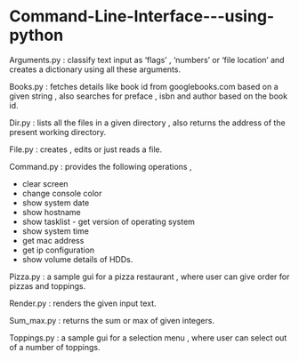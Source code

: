 # Command-Line-Interface---using-python
Arguments.py : classify text input as ‘flags’ , ‘numbers’ or ‘file location’ and creates a dictionary using all these arguments.

Books.py : fetches details like book id from googlebooks.com based on a given string , also searches for preface , isbn and author based on
the book id.

Dir.py : lists all the files in a given directory , also returns the address of the present working directory.

File.py : creates , edits or just reads a file.

Command.py : provides the following operations ,
- clear screen
- change console color
- show system date
- show hostname
- show tasklist - get version of operating system
- show system time
- get mac address
- get ip configuration
- show volume details of HDDs.

Pizza.py : a sample gui for a pizza restaurant , where user can give order for pizzas
and toppings.

Render.py : renders the given input text.

Sum_max.py : returns the sum or max of given integers.

Toppings.py : a sample gui for a selection menu , where user can select out of a number of toppings.
